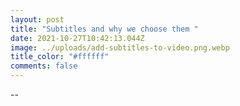 ```yaml
---
layout: post
title: "Subtitles and why we choose them "
date: 2021-10-27T10:42:13.044Z
image: ../uploads/add-subtitles-to-video.png.webp
title_color: "#ffffff"
comments: false
---
```

\--